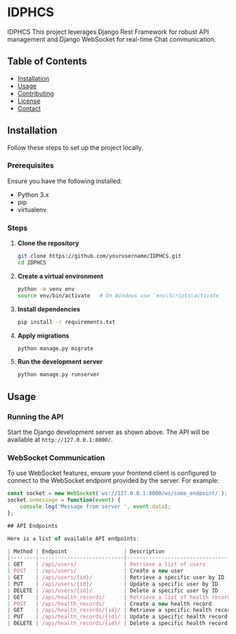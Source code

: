 # IDPHCS

IDPHCS This project leverages Django Rest Framework for robust API management and Django WebSocket for real-time Chat communication.

## Table of Contents

- [Installation](#installation)
- [Usage](#usage)
- [Contributing](#contributing)
- [License](#license)
- [Contact](#contact)

## Installation

Follow these steps to set up the project locally.

### Prerequisites

Ensure you have the following installed:

- Python 3.x
- pip
- virtualenv

### Steps

1. **Clone the repository**

    ```bash
    git clone https://github.com/yourusername/IDPHCS.git
    cd IDPHCS
    ```

2. **Create a virtual environment**

    ```bash
    python -m venv env
    source env/bin/activate   # On Windows use `env\Scripts\activate`
    ```

3. **Install dependencies**

    ```bash
    pip install -r requirements.txt
    ```

4. **Apply migrations**

    ```bash
    python manage.py migrate
    ```

5. **Run the development server**

    ```bash
    python manage.py runserver
    ```

## Usage

### Running the API

Start the Django development server as shown above. The API will be available at `http://127.0.0.1:8000/`.

### WebSocket Communication

To use WebSocket features, ensure your frontend client is configured to connect to the WebSocket endpoint provided by the server. For example:

```javascript
const socket = new WebSocket('ws://127.0.0.1:8000/ws/some_endpoint/');
socket.onmessage = function(event) {
    console.log('Message from server ', event.data);
};

## API Endpoints

Here is a list of available API endpoints:

| Method | Endpoint                  | Description                       |
|--------|---------------------------|-----------------------------------|
| GET    | /api/users/               | Retrieve a list of users          |
| POST   | /api/users/               | Create a new user                 |
| GET    | /api/users/{id}/          | Retrieve a specific user by ID    |
| PUT    | /api/users/{id}/          | Update a specific user by ID      |
| DELETE | /api/users/{id}/          | Delete a specific user by ID      |
| GET    | /api/health_records/      | Retrieve a list of health records |
| POST   | /api/health_records/      | Create a new health record        |
| GET    | /api/health_records/{id}/ | Retrieve a specific health record |
| PUT    | /api/health_records/{id}/ | Update a specific health record   |
| DELETE | /api/health_records/{id}/ | Delete a specific health record   |
